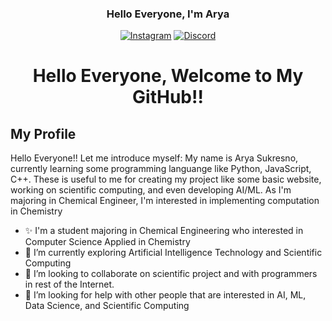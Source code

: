 <h3 align="center">Hello Everyone, I'm Arya</h3>

<p align="center">
  <a href="https://instagram.com/aryasukresno"><img src="https://img.shields.io/badge/-Instagram-bc2a8d?style=flat&logo=instagram&logoColor=white" alt="Instagram" title="Instagram"></a>
  <a href="https://discordapp.com/users/773502813493133332/"><img alt="Discord" title="Discord" src="https://img.shields.io/badge/-Discord-7289DA?style=flat&logo=discord&logoColor=white"/></a>

  

</p>

<h1 align="center">Hello Everyone, Welcome to My GitHub!!</h1>

## My Profile

<p>Hello Everyone!! Let me introduce myself: My name is Arya Sukresno, currently learning some programming languange like Python, JavaScript, C++. These is useful to me for creating my project like some basic website, working on scientific computing, and even developing AI/ML. As I'm majoring in Chemical Engineer, I'm interested in implementing computation in Chemistry</p>

- ✨ I'm a student majoring in Chemical Engineering who interested in Computer Science Applied in Chemistry 
- 🌱 I’m currently exploring Artificial Intelligence Technology and Scientific Computing
- 👯 I’m looking to collaborate on scientific project and with programmers in rest of the Internet.
- 🤔 I’m looking for help with other people that are interested in AI, ML, Data Science, and Scientific Computing


<!---
aryasukresno10/aryasukresno10 is a ✨ special ✨ repository because its `README.md` (this file) appears on your GitHub profile.
You can click the Preview link to take a look at your changes.
--->
